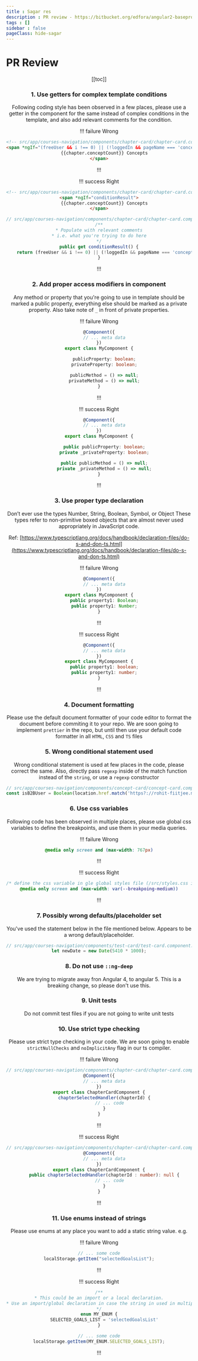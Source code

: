 ```yaml
---
title : Sagar res
description : PR review - https://bitbucket.org/edfora/angular2-baseproject/pull-requests/6165
tags : []
sidebar : false
pageClass: hide-sagar
---
```

<!-- 
### 1. Is user B2B or B2C
```js
/**
 * Check from domain name
 * B2B users are either on fiitjee.mypat.in or some-school.mypat.in
 * Only B2C users exist on mypat.in
 */ 
const isB2CUser = Boolean(location.href.match('https?://mypat.in.+'));
```

### 2. Is user loggedIn or nonLoggedIn
```js
import { Store } from '@ngrx/store';
import { AppState } from '@project-root/src/app/store/app.reducers';

class MyAngularComponent {

    constructor(private store: Store<AppState>){ }

    //...
    isLoggedIn : boolean;
    this.store.select('auth').subscribe((res) => {
        this.isLoggedIn = res.authenticated;
    });
}
```

### 3. User details of loggedin user
```js
import { Store } from '@ngrx/store';
import { AppState } from '@project-root/src/app/store/app.reducers';

class MyAngularComponent {

    constructor(private store: Store<AppState>){ }

    //...
    userData : any;
    this.store.select('userProfile').subscribe((res) => {
        this.userData = res.data;
    });
}
```

<div class="page-break-after"></div>

### 4. Is user on free trial or not
```js
import { Store } from '@ngrx/store';
import { AppState } from '@project-root/src/app/store/app.reducers';

class MyAngularComponent {

    constructor(private store: Store<AppState>){ }

    //...
    isPaidUser : boolean;
    this.store.select('userProfile').subscribe((res) => {
        /**
         * Here we check the number of packages bought by the user
         * If there are more than 0 packages bough by the user, the user is a paid user
         */
        this.isPaidUser = Boolean(res.data.packageBought.length);
    });
}
``` -->

# PR Review

<Header />

[[toc]]

<!-- ##2 -->
### 1. Use getters for complex template conditions
Following coding style has been observed in a few places, please use a getter in the component for the same instead of complex conditions in the template, and also add relevant comments for the condition.

!!! failure Wrong
```html
<!-- src/app/courses-navigation/components/chapter-card/chapter-card.component.html -->
<span *ngIf="(freeUser && i !== 0) || (!loggedIn && pageName === 'conceptsHome')">
    {{chapter.conceptCount}} Concepts
</span>
```
!!!

!!! success Right
```html
<!-- src/app/courses-navigation/components/chapter-card/chapter-card.component.html -->
<span *ngIf="conditionResult">
    {{chapter.conceptCount}} Concepts
</span>
```

```ts
// src/app/courses-navigation/components/chapter-card/chapter-card.component.html
/**
* Populate with relevant comments
* i.e. what you're trying to do here
*/
public get conditionResult() {
    return (freeUser && i !== 0) || (!loggedIn && pageName === 'conceptsHome');
}
```
!!!

<div class="page-break-after"></div>

### 2. Add proper access modifiers in component
Any method or property that you're going to use in template should be marked a public property, everything else should be marked as a private property. Also take note of `_` in front of private properties.

!!! failure Wrong
```ts
@Component({
    // ... meta data
})
export class MyComponent {

    publicProperty: boolean;
    privateProperty: boolean;

    publicMethod = () => null;
    privateMethod = () => null;
}
```
!!!

!!! success Right
```ts
@Component({
    // ... meta data
})
export class MyComponent {

    public publicProperty: boolean;
    private _privateProperty: boolean;

    public publicMethod = () => null;
    private _privateMethod = () => null;
}
```
!!!

<div class="page-break-after"></div>

### 3. Use proper type declaration
Don’t ever use the types Number, String, Boolean, Symbol, or Object These types refer to non-primitive boxed objects that are almost never used appropriately in JavaScript code. 

Ref: [https://www.typescriptlang.org/docs/handbook/declaration-files/do-s-and-don-ts.html](https://www.typescriptlang.org/docs/handbook/declaration-files/do-s-and-don-ts.html)

!!! failure Wrong
```ts
@Component({
    // ... meta data
})
export class MyComponent {
    public property1: Boolean;
    public property1: Number;
}
```
!!!

!!! success Right
```ts
@Component({
    // ... meta data
})
export class MyComponent {
    public property1: boolean;
    public property1: number;
}
```
!!!

<div class="page-break-after"></div>

### 4. Document formatting
Please use the default document formatter of your code editor to format the document before commiting it to your repo. We are soon going to implement `prettier` in the repo, but until then use your default code formatter in all `HTML`, `CSS` and `TS` files

### 5. Wrong conditional statement used
Wrong conditional statement is used at few places in the code, please correct the same. Also, directly pass `regexp` inside of the match function instead of the `string`, or use a `regexp` constructor

```ts
// src/app/courses-navigation/components/concept-card/concept-card.component.ts
const isB2BUser = Boolean(location.href.match('https?://rohit-fiitjee.mypat.in.+'));
```

### 6. Use css variables
Following code has been observed in multiple places, please use global css variables to define the breakpoints, and use them in your media queries.

!!! failure Wrong
```css
@media only screen and (max-width: 767px)
```
!!!

!!! success Right
```css
/* define the css variable in gle global styles file (/src/styles.css in out case) */
@media only screen and (max-width: var(--breakpoing-medium))
```
!!!

<div class="page-break-after"></div>

### 7. Possibly wrong defaults/placeholder set
You've used the statement below in the file mentioned below. Appears to be a wrong default/placeholder.

```ts
// src/app/courses-navigation/components/test-card/test-card.component.ts
let newDate = new Date(5410 * 1000);
``` 

### 8. Do not use `::ng-deep`
We are trying to migrate away fron Angular 4, to angular 5. This is a breaking change, so please don't use this.

### 9. Unit tests
Do not commit test files if you are not going to write unit tests

<div class="page-break-after"></div>

### 10. Use strict type checking
Please use strict type checking in your code. We are soon going to enable `strictNullChecks` and `noImplicitAny` flag in our ts compiler.

!!! failure Wrong
```ts
// src/app/courses-navigation/components/chapter-card/chapter-card.component.ts
@Component({
    // ... meta data
})
export class ChapterCardComponent {
    chapterSelectedHandler(chapterId) {
        // ... code
    }
}
```
!!!

!!! success Right
```ts
// src/app/courses-navigation/components/chapter-card/chapter-card.component.ts
@Component({
    // ... meta data
})
export class ChapterCardComponent {
    public chapterSelectedHandler(chapterId : number): null {
        // ... code
    }
}
```
!!!

<div class="page-break-after"></div>

### 11. Use enums instead of strings
Please use enums at any place you want to add a static string value. e.g.

!!! failure Wrong
```ts
// ... some code
localStorage.getItem("selectedGoalsList");
```
!!!

!!! success Right
```ts
/**
* This could be an import or a local declaration.
* Use an import/global declaration in case the string in used in multiple files
*/
enum MY_ENUM {
    SELECTED_GOALS_LIST = 'selectedGoalsList'
}

// ... some code
localStorage.getItem(MY_ENUM.SELECTED_GOALS_LIST);
```
!!!






